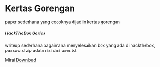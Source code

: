 # Kertas Gorengan

paper sederhana yang cocoknya dijadiin kertas gorengan

##### HackTheBox Series
writeup sederhana bagaimana menyelesaikan box yang ada di hackthebox, password zip adalah isi dari user.txt

Mirai [Download](https://github.com/crackatoa/kertasgorengan/blob/master/doc/Mirai.7z)
